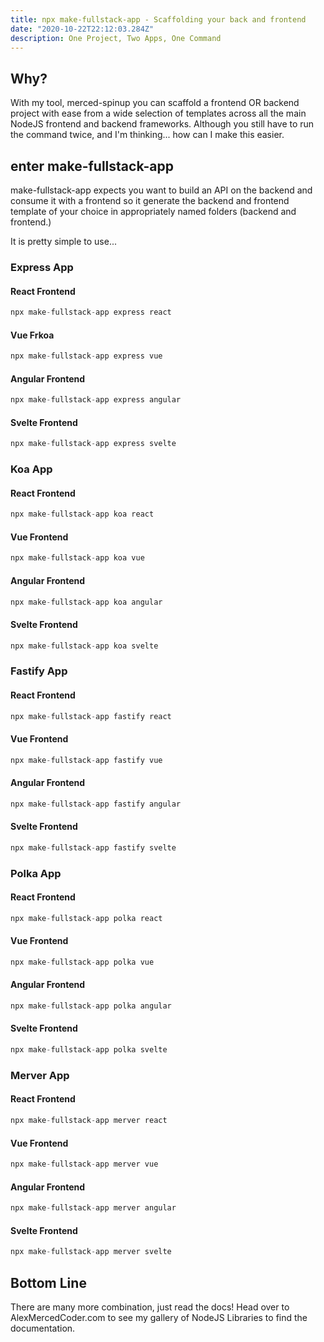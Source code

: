 ```yaml
---
title: npx make-fullstack-app - Scaffolding your back and frontend
date: "2020-10-22T22:12:03.284Z"
description: One Project, Two Apps, One Command
---
```


## Why?

With my tool, merced-spinup you can scaffold a frontend OR backend project with ease from a wide selection of templates across all the main NodeJS frontend and backend frameworks. Although you still have to run the command twice, and I'm thinking... how can I make this easier.

## enter make-fullstack-app

make-fullstack-app expects you want to build an API on the backend and consume it with a frontend so it generate the backend and frontend template of your choice in appropriately named folders (backend and frontend.)

It is pretty simple to use...

### Express App

#### React Frontend

```js
npx make-fullstack-app express react
```

#### Vue Frkoa
```js
npx make-fullstack-app express vue
```

#### Angular Frontend

```js
npx make-fullstack-app express angular
```

#### Svelte Frontend

```js
npx make-fullstack-app express svelte
```

### Koa App

#### React Frontend

```js
npx make-fullstack-app koa react
```

#### Vue Frontend

```js
npx make-fullstack-app koa vue
```

#### Angular Frontend

```js
npx make-fullstack-app koa angular
```

#### Svelte Frontend

```js
npx make-fullstack-app koa svelte
```

### Fastify App

#### React Frontend

```js
npx make-fullstack-app fastify react
```

#### Vue Frontend

```js
npx make-fullstack-app fastify vue
```

#### Angular Frontend

```js
npx make-fullstack-app fastify angular
```

#### Svelte Frontend

```js
npx make-fullstack-app fastify svelte
```

### Polka App

#### React Frontend

```js
npx make-fullstack-app polka react
```

#### Vue Frontend

```js
npx make-fullstack-app polka vue
```

#### Angular Frontend

```js
npx make-fullstack-app polka angular
```

#### Svelte Frontend

```js
npx make-fullstack-app polka svelte
```

### Merver App

#### React Frontend

```js
npx make-fullstack-app merver react
```

#### Vue Frontend

```js
npx make-fullstack-app merver vue
```

#### Angular Frontend

```js
npx make-fullstack-app merver angular
```

#### Svelte Frontend

```js
npx make-fullstack-app merver svelte
```

## Bottom Line

There are many more combination, just read the docs! Head over to AlexMercedCoder.com to see my gallery of NodeJS Libraries to find the documentation.